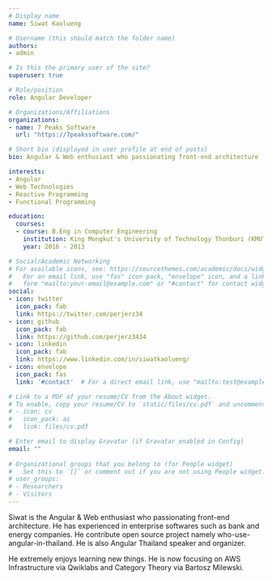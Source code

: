 ```yaml
---
# Display name
name: Siwat Kaolueng

# Username (this should match the folder name)
authors:
- admin

# Is this the primary user of the site?
superuser: true

# Role/position
role: Angular Developer

# Organizations/Affiliations
organizations:
- name: 7 Peaks Software
  url: "https://7peakssoftware.com/"

# Short bio (displayed in user profile at end of posts)
bio: Angular & Web enthusiast who passionating front-end architecture

interests:
- Angular
- Web Technologies
- Reactive Programming
- Functional Programming

education:
  courses:
  - course: B.Eng in Computer Engineering
    institution: King Mongkut's University of Technology Thonburi (KMUTT)
    year: 2016 - 2013

# Social/Academic Networking
# For available icons, see: https://sourcethemes.com/academic/docs/widgets/#icons
#   For an email link, use "fas" icon pack, "envelope" icon, and a link in the
#   form "mailto:your-email@example.com" or "#contact" for contact widget.
social:
- icon: twitter
  icon_pack: fab
  link: https://twitter.com/perjerz34
- icon: github
  icon_pack: fab
  link: https://github.com/perjerz3434
- icon: linkedin
  icon_pack: fab
  link: https://www.linkedin.com/in/siwatkaolueng/
- icon: envelope
  icon_pack: fas
  link: '#contact'  # For a direct email link, use "mailto:test@example.org".

# Link to a PDF of your resume/CV from the About widget.
# To enable, copy your resume/CV to `static/files/cv.pdf` and uncomment the lines below.  
# - icon: cv
#   icon_pack: ai
#   link: files/cv.pdf

# Enter email to display Gravatar (if Gravatar enabled in Config)
email: ""
  
# Organizational groups that you belong to (for People widget)
#   Set this to `[]` or comment out if you are not using People widget.  
# user_groups:
# - Researchers
# - Visitors
---
```


Siwat is the Angular & Web enthusiast who passionating front-end architecture. He has experienced in enterprise softwares such as bank and energy companies. He contribute open source project namely who-use-angular-in-thailand. He is also Angular Thailand speaker and organizer.

He extremely enjoys learning new things. He is now focusing on AWS Infrastructure via Qwiklabs and Category Theory via Bartosz Milewski.
